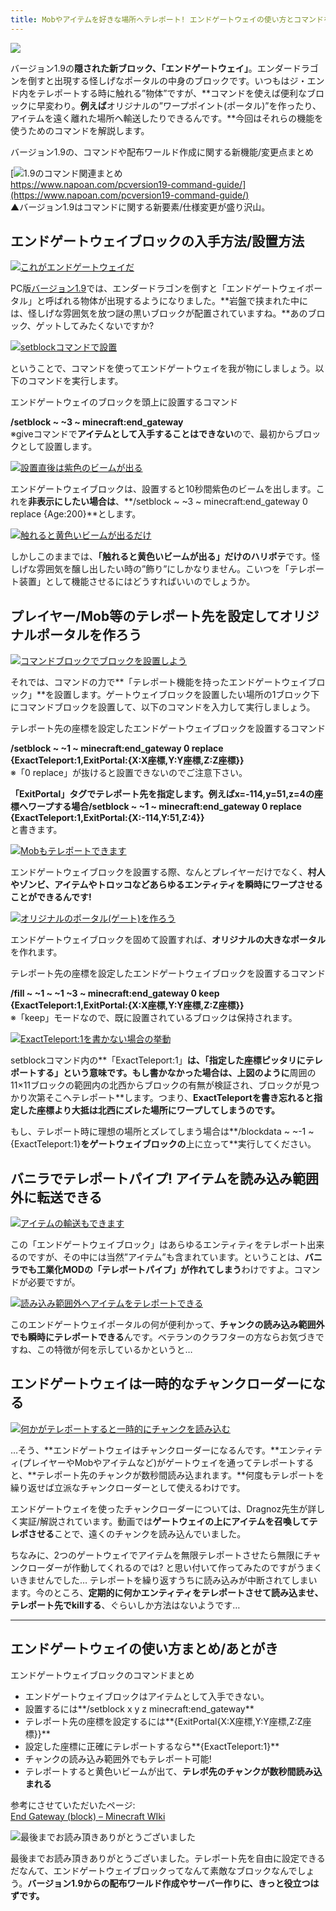 ```yaml
---
title: Mobやアイテムを好きな場所へテレポート! エンドゲートウェイの使い方とコマンドを解説
---
```


![](https://www.napoan.com/wp-content/uploads/2016/02/59391eb69ec820deae7837e94f17688f_qcvwrq.jfif)

バージョン1.9の**隠された新ブロック、「エンドゲートウェイ」**。エンダードラゴンを倒すと出現する怪しげなポータルの中身のブロックです。いつもはジ・エンド内をテレポートする時に触れる”物体”ですが、**コマンドを使えば便利なブロックに早変わり。**例えば**オリジナルの”ワープポイント(ポータル)”を作ったり、アイテムを遠く離れた場所へ輸送したりできるんです。**今回はそれらの機能を使うためのコマンドを解説します。

バージョン1.9の、コマンドや配布ワールド作成に関する新機能/変更点まとめ

[![1.9のコマンド関連まとめ](https://cdn-ak.f.st-hatena.com/images/fotolife/s/sasigume/20210208/20210208122409.png)  
https://www.napoan.com/pcversion19-command-guide/](https://www.napoan.com/pcversion19-command-guide/)  
▲バージョン1.9はコマンドに関する新要素/仕様変更が盛り沢山。

## エンドゲートウェイブロックの入手方法/設置方法

[![これがエンドゲートウェイだ](https://cdn-ak.f.st-hatena.com/images/fotolife/s/sasigume/20210208/20210208123435.png)](https://cdn-ak.f.st-hatena.com/images/fotolife/s/sasigume/20210208/20210208123435.png)

PC版[バージョン1.9](http://minecraft-ja.gamepedia.com/1.9)では、エンダードラゴンを倒すと「エンドゲートウェイポータル」と呼ばれる物体が出現するようになりました。**岩盤で挟まれた中には、怪しげな雰囲気を放つ謎の黒いブロックが配置されていますね。**あのブロック、ゲットしてみたくないですか?

[![setblockコマンドで設置](https://cdn-ak.f.st-hatena.com/images/fotolife/s/sasigume/20210208/20210208124334.png)](https://cdn-ak.f.st-hatena.com/images/fotolife/s/sasigume/20210208/20210208124334.png)

ということで、コマンドを使ってエンドゲートウェイを我が物にしましょう。以下のコマンドを実行します。

エンドゲートウェイのブロックを頭上に設置するコマンド

**/setblock ~ ~3 ~ minecraft:end\_gateway**  
※giveコマンドで**アイテムとして入手することはできない**ので、最初からブロックとして設置します。

[![設置直後は紫色のビームが出る](https://cdn-ak.f.st-hatena.com/images/fotolife/s/sasigume/20210208/20210208103841.png)](https://cdn-ak.f.st-hatena.com/images/fotolife/s/sasigume/20210208/20210208103841.png)

エンドゲートウェイブロックは、設置すると10秒間紫色のビームを出します。これを**非表示にしたい場合は**、**/setblock ~ ~3 ~ minecraft:end\_gateway 0 replace {Age:200}**とします。

[![触れると黄色いビームが出るだけ](https://cdn-ak.f.st-hatena.com/images/fotolife/s/sasigume/20210208/20210208090528.png)](https://cdn-ak.f.st-hatena.com/images/fotolife/s/sasigume/20210208/20210208090528.png)

しかしこのままでは、**「触れると黄色いビームが出る」だけのハリボテ**です。怪しげな雰囲気を醸し出したい時の”飾り”にしかなりません。こいつを「テレポート装置」として機能させるにはどうすればいいのでしょうか。

## プレイヤー/Mob等のテレポート先を設定してオリジナルポータルを作ろう

[![コマンドブロックでブロックを設置しよう](https://cdn-ak.f.st-hatena.com/images/fotolife/s/sasigume/20210208/20210208111133.png)](https://cdn-ak.f.st-hatena.com/images/fotolife/s/sasigume/20210208/20210208111133.png)

それでは、コマンドの力で**「テレポート機能を持ったエンドゲートウェイブロック」**を設置します。ゲートウェイブロックを設置したい場所の1ブロック下にコマンドブロックを設置して、以下のコマンドを入力して実行しましょう。

テレポート先の座標を設定したエンドゲートウェイブロックを設置するコマンド

**/setblock ~ ~1 ~ minecraft:end\_gateway 0 replace {ExactTeleport:1,ExitPortal:{X:X座標,Y:Y座標,Z:Z座標}}**  
※「0 replace」が抜けると設置できないのでご注意下さい。

**「ExitPortal」タグでテレポート先を指定します。**例えばx=-114,y=51,z=4の座標へワープする場合**/setblock ~ ~1 ~ minecraft:end\_gateway 0 replace {ExactTeleport:1,ExitPortal:{X:-114,Y:51,Z:4}}**  
と書きます。

[![Mobもテレポートできます](https://cdn-ak.f.st-hatena.com/images/fotolife/s/sasigume/20210208/20210208122817.png)](https://cdn-ak.f.st-hatena.com/images/fotolife/s/sasigume/20210208/20210208122817.png)

エンドゲートウェイブロックを設置する際、なんとプレイヤーだけでなく、**村人やゾンビ、アイテムやトロッコなどあらゆるエンティティを瞬時にワープさせることができるんです!**

[![オリジナルのポータル(ゲート)を作ろう](https://cdn-ak.f.st-hatena.com/images/fotolife/s/sasigume/20210208/20210208104743.png)](https://cdn-ak.f.st-hatena.com/images/fotolife/s/sasigume/20210208/20210208104743.png)

エンドゲートウェイブロックを固めて設置すれば、**オリジナルの大きなポータル**を作れます。

テレポート先の座標を設定したエンドゲートウェイブロックを設置するコマンド

**/fill ~ ~1 ~ ~1 ~3 ~ minecraft:end\_gateway 0 keep {ExactTeleport:1,ExitPortal:{X:X座標,Y:Y座標,Z:Z座標}}**  
※「keep」モードなので、既に設置されているブロックは保持されます。

[![ExactTeleport:1を書かない場合の挙動](https://cdn-ak.f.st-hatena.com/images/fotolife/s/sasigume/20210208/20210208122243.png)](https://cdn-ak.f.st-hatena.com/images/fotolife/s/sasigume/20210208/20210208122243.png)

setblockコマンド内の**「ExactTeleport:1」**は、「指定した座標ピッタリにテレポートする」という意味です。もし書かなかった場合は、上図のように**周囲の11×11ブロックの範囲内の北西からブロックの有無が検証され、ブロックが見つかり次第そこへテレポート**します。つまり、**ExactTeleportを書き忘れると指定した座標より大抵は北西にズレた場所にワープしてしまうのです。**

もし、テレポート時に理想の場所とズレてしまう場合は**/blockdata ~ ~-1 ~ {ExactTeleport:1}**をゲートウェイブロックの**上に立って**実行してください。

## バニラでテレポートパイプ! アイテムを読み込み範囲外に転送できる

[![アイテムの輸送もできます](https://cdn-ak.f.st-hatena.com/images/fotolife/s/sasigume/20210208/20210208123118.png)](https://cdn-ak.f.st-hatena.com/images/fotolife/s/sasigume/20210208/20210208123118.png)

この「エンドゲートウェイブロック」はあらゆるエンティティをテレポート出来るのですが、その中には当然”アイテム”も含まれています。ということは、**バニラでも工業化MODの「テレポートパイプ」が作れてしまう**わけですよ。コマンドが必要ですが。

[![読み込み範囲外へアイテムをテレポートできる](https://cdn-ak.f.st-hatena.com/images/fotolife/s/sasigume/20210208/20210208103557.png)](https://cdn-ak.f.st-hatena.com/images/fotolife/s/sasigume/20210208/20210208103557.png)

このエンドゲートウェイポータルの何が便利かって、**チャンクの読み込み範囲外でも瞬時にテレポートできる**んです。ベテランのクラフターの方ならお気づきですね、この特徴が何を示しているかというと…

## エンドゲートウェイは一時的なチャンクローダーになる

[![何かがテレポートすると一時的にチャンクを読み込む](https://cdn-ak.f.st-hatena.com/images/fotolife/s/sasigume/20210208/20210208103959.png)](https://cdn-ak.f.st-hatena.com/images/fotolife/s/sasigume/20210208/20210208103959.png)

…そう、**エンドゲートウェイはチャンクローダーになるんです。**エンティティ(プレイヤーやMobやアイテムなど)がゲートウェイを通ってテレポートすると、**テレポート先のチャンクが数秒間読み込まれます。**何度もテレポートを繰り返せば立派なチャンクローダーとして使えるわけです。

エンドゲートウェイを使ったチャンクローダーについては、Dragnoz先生が詳しく実証/解説されています。動画では**ゲートウェイの上にアイテムを召喚してテレポさせる**ことで、遠くのチャンクを読み込んでいました。

ちなみに、2つのゲートウェイでアイテムを無限テレポートさせたら無限にチャンクローダーが作動してくれるのでは? と思い付いて作ってみたのですがうまくいきませんでした… テレポートを繰り返すうちに読み込みが中断されてしまいます。今のところ、**定期的に何かエンティティをテレポートさせて読み込ませ、テレポート先でkillする**、ぐらいしか方法はないようです…

---

## エンドゲートウェイの使い方まとめ/あとがき

エンドゲートウェイブロックのコマンドまとめ

*   エンドゲートウェイブロックはアイテムとして入手できない。
*   設置するには**/setblock x y z minecraft:end\_gateway**
*   テレポート先の座標を設定するには**{ExitPortal{X:X座標,Y:Y座標,Z:Z座標}}**
*   設定した座標に正確にテレポートするなら**{ExactTeleport:1}**
*   チャンクの読み込み範囲外でもテレポート可能!
*   テレポートすると黄色いビームが出て、**テレポ先のチャンクが数秒間読み込まれる**

参考にさせていただいたページ:  
[End Gateway (block) – Minecraft WIki](http://minecraft.gamepedia.com/End_Gateway_(block))

![最後までお読み頂きありがとうございました](https://cdn-ak.f.st-hatena.com/images/fotolife/s/sasigume/20210208/20210208091421.png)

最後までお読み頂きありがとうございました。テレポート先を自由に設定できるだなんて、エンドゲートウェイブロックってなんて素敵なブロックなんでしょう。**バージョン1.9からの配布ワールド作成やサーバー作りに、きっと役立つはずです。**
